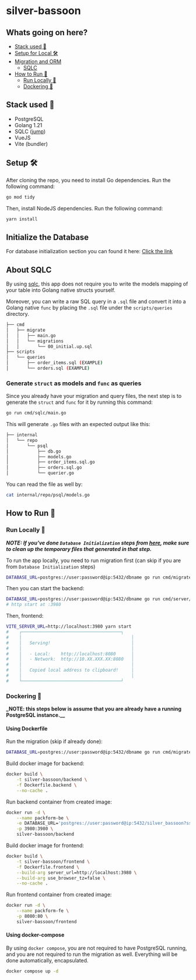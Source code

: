 # silver-bassoon

## Whats going on here?

- [Stack used 🥞](#stack-used-)
- [Setup for Local 🛠](#setup-)
- [Migration and ORM](#about-sqlc)
  - [SQLC](#about-sqlc)
- [How to Run 👟](#how-to-run-)
  - [Run Locally 🏃](#run-locally-)
  - [Dockering 🐳](#dockering-)

## Stack used 🥞

- PostgreSQL
- Golang 1.21
- SQLC ([jump](#about-sqlc))
- VueJS
- Vite (bundler)

## Setup 🛠

After cloning the repo, you need to install Go dependencies. Run the following command:

```bash
go mod tidy
```

Then, install NodeJS dependencies. Run the following command:

```bash
yarn install
```

## Initialize the Database

For database initialization section you can found it here: [Click the link](DATABASE_INITIALIZATION.md)

## About SQLC

By using [sqlc](https://sqlc.dev/), this app does not require you to write the models mapping of your table into Golang native structs yourself.

Moreover, you can write a raw SQL query in a `.sql` file and convert it into a Golang native `func` by placing the `.sql` file under the `scripts/queries` directory.

```bash
├── cmd
│   ├── migrate
│   │   ├── main.go
│   │   └── migrations
│   │       └── 00_initial.up.sql
├── scripts
│   └── queries
│       ├── order_items.sql (EXAMPLE)
│       └── orders.sql (EXAMPLE)
```

### Generate `struct` as models and `func` as queries

Since you already have your migration and query files, the next step is to generate the `struct` and `func` for it by running this command:

```bash
go run cmd/sqlc/main.go
```

This will generate `.go` files with an expected output like this:

```bash
├── internal
│   └── repo
│       └── psql
│           ├── db.go
│           ├── models.go
│           ├── order_items.sql.go
│           ├── orders.sql.go
│           └── querier.go
```

You can read the file as well by:

```bash
cat internal/repo/psql/models.go
```

## How to Run 👟

### Run Locally 🏃

**_NOTE: If you've done `Database Initialization` steps from [here](DATABASE_INITIALIZATION.md), make sure to clean up the temporary files that generated in that step._**

To run the app locally, you need to run migration first (can skip if you are from `Database Initialization` steps)

```bash
DATABASE_URL=postgres://user:password@ip:5432/dbname go run cmd/migrate/main.go
```

Then you can start the backend:

```bash
DATABASE_URL=postgres://user:password@ip:5432/dbname go run cmd/server/*.go
# http start at :3980
```

Then, frontend:

```bash
VITE_SERVER_URL=http://localhost:3980 yarn start
#    ┌──────────────────────────────────────┐
#    │                                          │
#    │   Serving!                               │
#    │                                          │
#    │   - Local:    http://localhost:8080      │
#    │   - Network:  http://10.XX.XXX.XX:8080   │
#    │                                          │
#    │   Copied local address to clipboard!     │
#    │                                          │
#    └──────────────────────────────────────┘
```

### Dockering 🐳

**\_NOTE: this steps below is assume that you are already have a running PostgreSQL instance.\_\_**

#### Using Dockerfile

Run the migration (skip if already done):

```bash
DATABASE_URL=postgres://user:password@ip:5432/dbname go run cmd/migrate/main.go
```

Build docker image for backend:

```bash
docker build \
    -t silver-bassoon/backend \
    -f Dockerfile.backend \
    --no-cache .
```

Run backend container from created image:

```bash
docker run -d \
    --name packform-be \
    -e DATABASE_URL='postgres://user:password@ip:5432/silver_bassoon?sslmode=disable' \
    -p 3980:3980 \
    silver-bassoon/backend
```

Build docker image for frontend:

```bash
docker build \
    -t silver-bassoon/frontend \
    -f Dockerfile.frontend \
    --build-arg server_url=http://localhost:3980 \
    --build-arg use_browser_tz=false \
    --no-cache .
```

Run frontend container from created image:

```bash
docker run -d \
    --name packform-fe \
    -p 8080:80 \
    silver-bassoon/frontend
```

#### Using docker-compose

By using `docker compose`, you are not required to have PostgreSQL running, and you are not required to run the migration as well. Everything will be done automatically, encapsulated.

```bash
docker compose up -d
```
